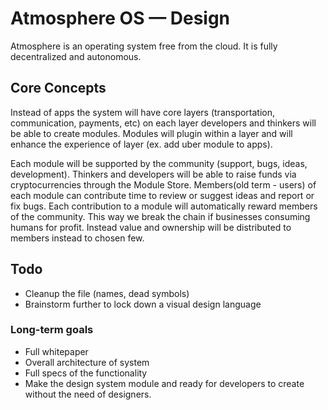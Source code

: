 # Atmosphere OS — Design
Atmosphere is an operating system free from the cloud. It is fully  decentralized and autonomous.
## Core Concepts
Instead of apps the system will have core layers (transportation, communication, payments, etc) on each layer developers and thinkers will be able to create modules. Modules will plugin within a layer and will enhance the experience of layer (ex. add uber module to apps). 

Each module will be supported by the community (support, bugs, ideas, development). Thinkers and developers will be able to raise funds via cryptocurrencies through the Module Store. Members(old term - users) of each module can contribute time to review or suggest ideas and report or fix bugs. Each contribution to a module will automatically reward members of the community. This way we break the chain if businesses consuming humans for profit. Instead value and ownership will be distributed to members instead to chosen few.

## Todo
- Cleanup the file (names, dead symbols)
- Brainstorm further to lock down a visual design language

### Long-term goals
- Full whitepaper
- Overall architecture of system
- Full specs of the functionality
- Make the design system module and ready for developers to create without the need of designers.